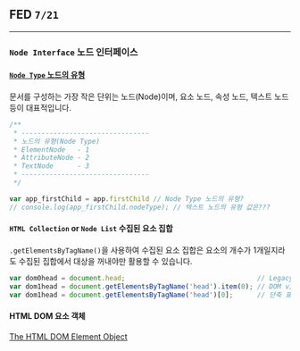 ## FED `7/21`

---

### `Node Interface` 노드 인터페이스

#### [`Node Type` 노드의 유형](http://www.w3schools.com/jsref/prop_node_nodetype.asp)

문서를 구성하는 가장 작은 단위는 노드(Node)이며, 요소 노드, 속성 노드, 텍스트 노드 등이 대표적입니다.

```js
/**
 * --------------------------------
 * 노드의 유형(Node Type)
 * ElementNode   - 1
 * AttributeNode - 2
 * TextNode      - 3
 * --------------------------------
 */

var app_firstChild = app.firstChild // Node Type 노드의 유형?
// console.log(app_firstChild.nodeType); // 텍스트 노드의 유형 값은???
```

#### `HTML Collection` or `Node List` 수집된 요소 집합

`.getElementsByTagName()`을 사용하여 수집된 요소 집합은 요소의 개수가 1개일지라도 수집된 집합에서 대상을 꺼내야만 활용할 수 있습니다.

```js
var dom0head = document.head;                                 // Legacy HTML DOM v0
var dom1head = document.getElementsByTagName('head').item(0); // DOM v1
var dom1head = document.getElementsByTagName('head')[0];      // 단축 표기 활용
```

#### HTML DOM 요소 객체

[The HTML DOM Element Object](http://www.w3schools.com/jsref/dom_obj_all.asp)